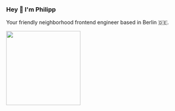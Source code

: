 ### Hey 👋  I'm Philipp

<p>Your friendly neighborhood frontend engineer based in Berlin 🇩🇪.</p>
<p>
<img align="center" src="https://media1.giphy.com/media/13HgwGsXF0aiGY/giphy.gif" width="200px" />
</p>


